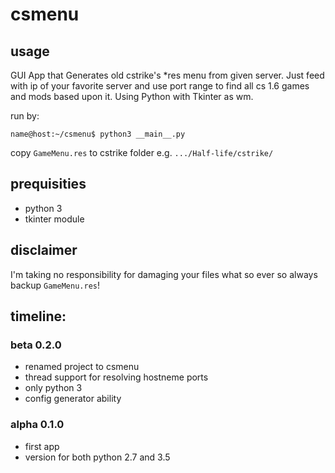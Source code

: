 # csmenu

## usage
GUI App that Generates old cstrike's *res menu from given server. Just feed with ip of your favorite server and use port range to find all cs 1.6 games and mods based upon it. Using Python with Tkinter as wm.

run by:
```
name@host:~/csmenu$ python3 __main__.py
```
copy ```GameMenu.res``` to cstrike folder  e.g. ```.../Half-life/cstrike/```


## prequisities

* python 3
* tkinter module


## disclaimer
I'm taking no responsibility for damaging your files what so ever so always backup ```GameMenu.res```!


## timeline:


### beta 0.2.0
* renamed project to csmenu
* thread support for resolving hostneme ports
* only python 3
* config generator ability


### alpha 0.1.0
* first app
* version for both python 2.7 and 3.5

